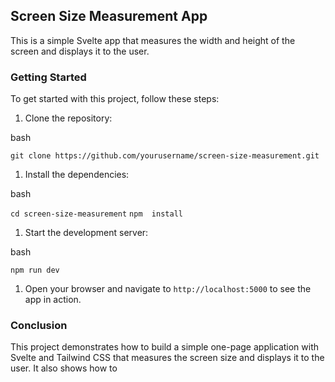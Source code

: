 ## Screen Size Measurement App

This is a simple Svelte app that measures the width and height of the screen and displays it to the user.

### Getting Started

To get started with this project, follow these steps:

1.  Clone the repository:

bash

`git clone https://github.com/yourusername/screen-size-measurement.git`

1.  Install the dependencies:

bash


`cd screen-size-measurement` 
`npm  install`

1.  Start the development server:

bash

`npm run dev`

1.  Open your browser and navigate to `http://localhost:5000` to see the app in action.



### Conclusion

This project demonstrates how to build a simple one-page application with Svelte and Tailwind CSS that measures the screen size and displays it to the user. It also shows how to
